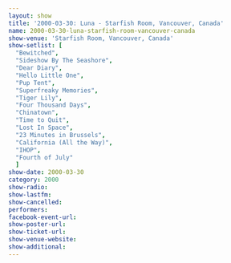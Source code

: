```yaml
---
layout: show
title: '2000-03-30: Luna - Starfish Room, Vancouver, Canada'
name: 2000-03-30-luna-starfish-room-vancouver-canada
show-venue: 'Starfish Room, Vancouver, Canada'
show-setlist: [
  "Bewitched",
  "Sideshow By The Seashore",
  "Dear Diary",
  "Hello Little One",
  "Pup Tent",
  "Superfreaky Memories",
  "Tiger Lily",
  "Four Thousand Days",
  "Chinatown",
  "Time to Quit",
  "Lost In Space",
  "23 Minutes in Brussels",
  "California (All the Way)",
  "IHOP",
  "Fourth of July"
  ]
show-date: 2000-03-30
category: 2000
show-radio: 
show-lastfm: 
show-cancelled: 
performers: 
facebook-event-url: 
show-poster-url: 
show-ticket-url: 
show-venue-website: 
show-additional: 
---
```


